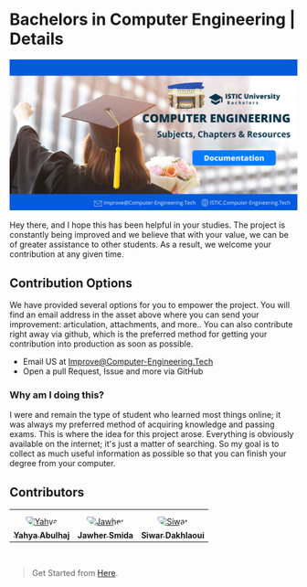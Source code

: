 # Bachelors in Computer Engineering | Details

![Banner](images/banner.png)

Hey there, and I hope this has been helpful in your studies. The project is constantly being improved and we believe that with your value, we can be of greater assistance to other students. As a result, we welcome your contribution at any given time.




## Contribution Options
We have provided several options for you to empower the project.
You will find an email address in the asset above where you can send your improvement: articulation, attachments, and more.. You can also contribute right away via github, which is the preferred method for getting your contribution into production as soon as possible.

- Email US at Improve@Computer-Engineering.Tech
- Open a pull Request, Issue and more via GitHub




### Why am I doing this?
I were and remain the type of student who learned most things online; it was always my preferred method of acquiring knowledge and passing exams. This is where the idea for this project arose. Everything is obviously available on the internet; it's just a matter of searching. So my goal is to collect as much useful information as possible so that you can finish your degree from your computer. 
  
## Contributors
<table>
<tr>
    <td align="center" style="word-wrap: break-word; width: 150.0; height: 150.0">
        <a href=https://github.com/Y4HYA4>
            <img src=https://avatars.githubusercontent.com/u/87914378?v=4 width="100;"  style="border-radius:50%;align-items:center;justify-content:center;overflow:hidden;padding-top:10px" alt=Yahya Abulhaj/>
            <br />
            <sub style="font-size:14px"><b>Yahya Abulhaj</b></sub>
        </a>
    </td>
    <td align="center" style="word-wrap: break-word; width: 150.0; height: 150.0">
        <a href=https://github.com/BytM3>
            <img src=https://avatars.githubusercontent.com/u/91340529?v=4 width="100;"  style="border-radius:50%;align-items:center;justify-content:center;overflow:hidden;padding-top:10px" alt=Jawher Smida/>
            <br />
            <sub style="font-size:14px"><b>Jawher Smida</b></sub>
        </a>
    </td>
  <td align="center" style="word-wrap: break-word; width: 150.0; height: 150.0">
        <a href=https://github.com/siwardakhlaoui>
            <img src=https://avatars.githubusercontent.com/u/95567489?v=4 width="100;"  style="border-radius:50%;align-items:center;justify-content:center;overflow:hidden;padding-top:10px" alt=Siwar Dakhlaoui/>
            <br />
            <sub style="font-size:14px"><b>Siwar Dakhlaoui</b></sub>
        </a>
    </td>
    
</tr>
</table>
<br>

> Get Started from [Here](README.md).

